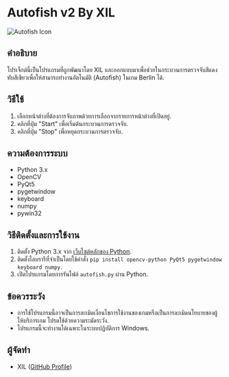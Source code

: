 # Autofish v2 By XIL

![Autofish Icon](favicon.ico)

## คำอธิบาย
โปรเจ็กต์นี้เป็นโปรแกรมที่ถูกพัฒนาโดย XIL และออกแบบมาเพื่อช่วยในกระบวนการตรวจจับสีแดงทับสีเขียวเพื่อให้สามารถทำงานอัตโนมัติ (Autofish) ในเกม Berlin ได้.

## วิธีใช้
1. เลือกหน้าต่างที่ต้องการจับภาพด้วยการเลือกจากรายการหน้าต่างที่เปิดอยู่.
2. คลิกที่ปุ่ม "Start" เพื่อเริ่มต้นกระบวนการตรวจจับ.
3. คลิกที่ปุ่ม "Stop" เพื่อหยุดกระบวนการตรวจจับ.

## ความต้องการระบบ
- Python 3.x
- OpenCV
- PyQt5
- pygetwindow
- keyboard
- numpy
- pywin32


## วิธีติดตั้งและการใช้งาน
1. ติดตั้ง Python 3.x จาก [เว็บไซต์หลักของ Python](https://www.python.org/downloads/).
2. ติดตั้งไลบรารีที่จำเป็นโดยใช้คำสั่ง `pip install opencv-python PyQt5 pygetwindow keyboard numpy`.
3. เปิดโปรแกรมโดยการรันไฟล์ `autofish.py` ผ่าน Python.

## ข้อควรระวัง
- การใช้โปรแกรมนี้อาจเป็นการละเมิดเงื่อนไขการใช้งานของเกมหรือเป็นการละเมิดนโยบายของผู้ให้บริการเกม โปรดใช้ด้วยความระมัดระวัง.
- โปรแกรมนี้จะทำงานได้เฉพาะในระบบปฏิบัติการ Windows.

## ผู้จัดทำ
- XIL ([GitHub Profile](https://github.com/XIL-LIN))
